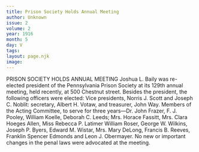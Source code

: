 ```yaml
---
title: Prison Society Holds Annual Meeting
author: Unknown
issue: 2
volume: 2
year: 1916
month: 5
day: V
tags:
layout: page.njk
image:
---
```

PRISON SOCIETY HOLDS ANNUAL MEETING    Joshua L. Baily was re-elected president of the Pennsylvania Prison Society at its 129th annual meeting, held recently, at 500 Chestnut street. Besides the president, the following officers were elected: Vice presidents, Norris J. Scott and Joseph C. Noblit: secretary, Albert H. Votaw, and treasurer, John Way.       Members of the Acting Committee, to serve for three years—Dr. John Frazer, F. J. Pooley, William Koelle, Deborah C. Leeds; Mrs. Horace Fassitt, Mrs. Clara Hoeges Allen, Miss Rebecca P. Latimer William Roser, George W. Wilkins, Joseph P. Byers, Edward M. Wistar, Mrs. Mary DeLong, Francis B. Reeves, Franklin Spencer Edmonds and Leon J. Obermayer.        No new or important changes in the penal laws were advocated at the meeting. 
